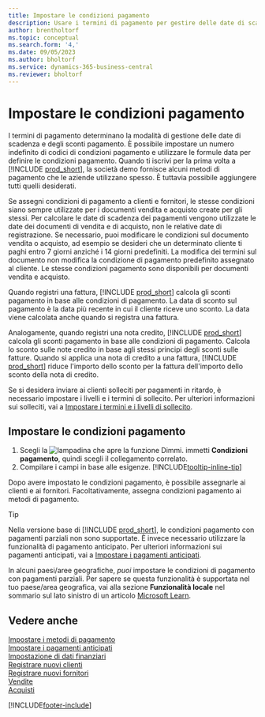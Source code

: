 ```yaml
---
title: Impostare le condizioni pagamento
description: Usare i termini di pagamento per gestire delle date di scadenza e degli sconti pagamento.
author: brentholtorf
ms.topic: conceptual
ms.search.form: '4,'
ms.date: 09/05/2023
ms.author: bholtorf
ms.service: dynamics-365-business-central
ms.reviewer: bholtorf
---
```

# Impostare le condizioni pagamento

I termini di pagamento determinano la modalità di gestione delle date di scadenza e degli sconti pagamento. È possibile impostare un numero indefinito di codici di condizioni pagamento e utilizzare le formule data per definire le condizioni pagamento. Quando ti iscrivi per la prima volta a [!INCLUDE [prod_short](includes/prod_short.md)], la società demo fornisce alcuni metodi di pagamento che le aziende utilizzano spesso. È tuttavia possibile aggiungere tutti quelli desiderati.  

Se assegni condizioni di pagamento a clienti e fornitori, le stesse condizioni siano sempre utilizzate per i documenti vendita e acquisto create per gli stessi. Per calcolare le date di scadenza dei pagamenti vengono utilizzate le date dei documenti di vendita e di acquisto, non le relative date di registrazione. Se necessario, puoi modificare le condizioni sul documento vendita o acquisto, ad esempio se desideri che un determinato cliente ti paghi entro 7 giorni anziché i 14 giorni predefiniti. La modifica dei termini sul documento non modifica la condizione di pagamento predefinito assegnato al cliente. Le stesse condizioni pagamento sono disponibili per documenti vendita e acquisto.

Quando registri una fattura, [!INCLUDE [prod_short](includes/prod_short.md)] calcola gli sconti pagamento in base alle condizioni di pagamento. La data di sconto sul pagamento è la data più recente in cui il cliente riceve uno sconto. La data viene calcolata anche quando si registra una fattura.  

Analogamente, quando registri una nota credito, [!INCLUDE [prod_short](includes/prod_short.md)] calcola gli sconti pagamento in base alle condizioni di pagamento. Calcola lo sconto sulle note credito in base agli stessi principi degli sconti sulle fatture. Quando si applica una nota di credito a una fattura, [!INCLUDE [prod_short](includes/prod_short.md)] riduce l'importo dello sconto per la fattura dell'importo dello sconto della nota di credito.  

Se si desidera inviare ai clienti solleciti per pagamenti in ritardo, è necessario impostare i livelli e i termini di sollecito. Per ulteriori informazioni sui solleciti, vai a [Impostare i termini e i livelli di sollecito](finance-setup-reminders.md).  

## Impostare le condizioni pagamento

1. Scegli la ![lampadina che apre la funzione Dimmi.](media/ui-search/search_small.png "Informazioni sull'operazione che si desidera eseguire") immetti **Condizioni pagamento**, quindi scegli il collegamento correlato.  
2. Compilare i campi in base alle esigenze. [!INCLUDE[tooltip-inline-tip](includes/tooltip-inline-tip_md.md)]  

Dopo avere impostato le condizioni pagamento, è possibile assegnarle ai clienti e ai fornitori. Facoltativamente, assegna condizioni pagamento ai metodi di pagamento.  

> [!TIP]
> Nella versione base di [!INCLUDE [prod_short](includes/prod_short.md)], le condizioni pagamento con pagamenti parziali non sono supportate. È invece necessario utilizzare la funzionalità di pagamento anticipato. Per ulteriori informazioni sui pagamenti anticipati, vai a [Impostare i pagamenti anticipati](finance-set-up-prepayments.md).
>
> In alcuni paesi/aree geografiche, *puoi* impostare le condizioni di pagamento con pagamenti parziali. Per sapere se questa funzionalità è supportata nel tuo paese/area geografica, vai alla sezione **Funzionalità locale** nel sommario sul lato sinistro di un articolo [Microsoft Learn](about-localization.md).

## Vedere anche

[Impostare i metodi di pagamento](finance-payment-methods.md)  
[Impostare i pagamenti anticipati](finance-set-up-prepayments.md)  
[Impostazione di dati finanziari](finance-setup-finance.md)  
[Registrare nuovi clienti](sales-how-register-new-customers.md)  
[Registrare nuovi fornitori](purchasing-how-register-new-vendors.md)  
[Vendite](sales-manage-sales.md)  
[Acquisti](purchasing-manage-purchasing.md)  


[!INCLUDE[footer-include](includes/footer-banner.md)]
